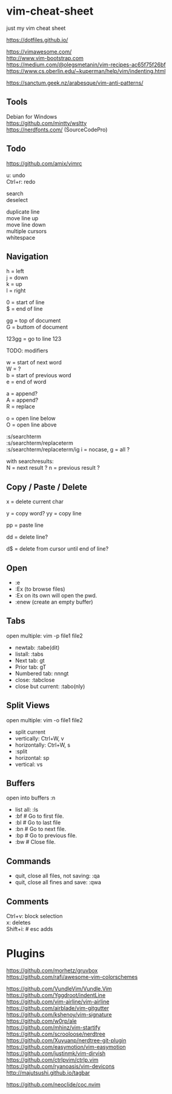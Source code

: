 # vim-cheat-sheet

just my vim cheat sheet  

https://dotfiles.github.io/

https://vimawesome.com/  
http://www.vim-bootstrap.com  
https://medium.com/@olegsmetanin/vim-recipes-ac65f75f26bf
https://www.cs.oberlin.edu/~kuperman/help/vim/indenting.html

https://sanctum.geek.nz/arabesque/vim-anti-patterns/

## Tools

Debian for Windows  
https://github.com/mintty/wsltty  
https://nerdfonts.com/ (SourceCodePro)

## Todo

https://github.com/amix/vimrc

u: undo  
Ctrl+r: redo

search  
deselect

duplicate line  
move line up  
move line down  
multiple cursors  
whitespace

## Navigation

h = left  
j = down  
k = up  
l = right

0 = start of line  
$ = end of line

gg = top of document  
G = buttom of document

123gg = go to line 123


TODO: modifiers

w = start of next word  
W = ?  
b = start of previous word  
e = end of word  

a = append?  
A = append?  
R = replace  

o = open line below  
O = open line above

:s/searchterm  
:s/searchterm/replaceterm  
:s/searchterm/replaceterm/ig i = nocase, g = all  ?

with searchresults:  
N = next result ?
n = previous result ?

## Copy / Paste / Delete

x = delete current char

y = copy word?
yy = copy line

pp = paste line

dd = delete line?

d$ = delete from cursor until end of line?



## Open

* :e <filename>
* :Ex <directory> (to browse files)
* :Ex on its own will open the pwd.
* :enew (create an empty buffer)

## Tabs

open multiple: vim -p file1 file2

* newtab: :tabe(dit) <filename>
* listall: :tabs
* Next tab: gt
* Prior tab: gT
* Numbered tab: nnngt
* close: :tabclose
* close but current: :tabo(nly)

## Split Views

open multiple: vim -o file1 file2

* split current
* vertically: Ctrl+W, v
* horizontally: Ctrl+W, s
* :split
* horizontal: sp <filename>
* vertical: vs <filename>

## Buffers

open into buffers :n <filename> <filename>

* list all: :ls
* :bf            # Go to first file.
* :bl            # Go to last file
* :bn            # Go to next file.
* :bp            # Go to previous file.
* :bw            # Close file.

## Commands

* quit, close all files, not saving: :qa
* quit, close all fines and save: :qwa

## Comments

Ctrl+v: block selection  
x: deletes  
Shift+i: # esc adds

# Plugins

https://github.com/morhetz/gruvbox  
https://github.com/rafi/awesome-vim-colorschemes

https://github.com/VundleVim/Vundle.Vim  
https://github.com/Yggdroot/indentLine  
https://github.com/vim-airline/vim-airline  
https://github.com/airblade/vim-gitgutter  
https://github.com/kshenoy/vim-signature  
https://github.com/w0rp/ale  
https://github.com/mhinz/vim-startify  
https://github.com/scrooloose/nerdtree  
https://github.com/Xuyuanp/nerdtree-git-plugin  
https://github.com/easymotion/vim-easymotion  
https://github.com/justinmk/vim-dirvish  
https://github.com/ctrlpvim/ctrlp.vim  
https://github.com/ryanoasis/vim-devicons  
http://majutsushi.github.io/tagbar

https://github.com/neoclide/coc.nvim
